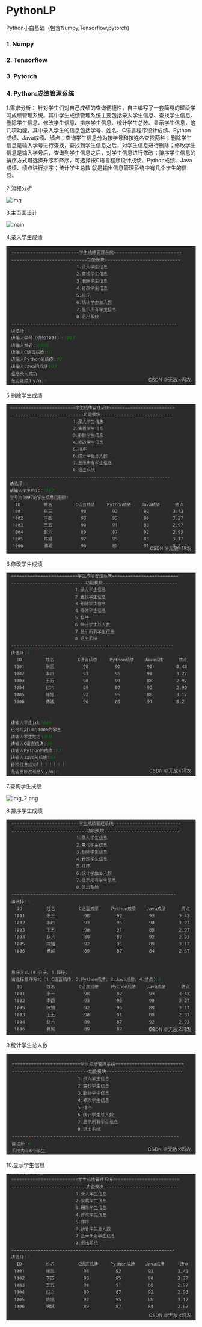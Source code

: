 # PythonLP
Python小白基础（包含Numpy,Tensorflow,pytorch)

### 1. Numpy

### 2. Tensorflow

### 3. Pytorch 

### 4. Python:成绩管理系统
1.需求分析：
针对学生们对自己成绩的查询便捷性，自主编写了一套简易的班级学习成绩管理系统。其中学生成绩管理系统主要包括录入学生信息、查找学生信息、删除学生信息、修改学生信息、排序学生信息、统计学生总数、显示学生信息，这几项功能。其中录入学生的信息包括学号、姓名、C语言程序设计成绩、Python成绩、Java成绩、绩点；查询学生信息分为按学号和按姓名查找两种；删除学生信息是输入学号进行查找，查找到学生信息之后，对学生信息进行删除；修改学生信息是输入学号后，查询到学生信息之后，对学生信息进行修改；排序学生信息的排序方式可选择升序和降序，可选择按C语言程序设计成绩、Python成绩、Java成绩、绩点进行排序；统计学生总数 就是输出信息管理系统中有几个学生的信息。

2.流程分析

![img](https://github.com/user-attachments/assets/ed39fd86-8c40-4ba3-bc40-241d48da5f14)


3.主页面设计

![main](https://github.com/user-attachments/assets/9312ed3d-12f9-4ef7-8ad5-43f2fe1e491c)



4.录入学生成绩

![insert.png](assert%2Finsert.png)

5.删除学生成绩

![delete.png](assert%2Fdelete.png)

6.修改学生成绩

![modify.png](assert%2Fmodify.png)

7.查询学生成绩

![img_2.png](img_2.png)

8.排序学生成绩

![sort.png](assert%2Fsort.png)

9.统计学生总人数

![count.png](assert%2Fcount.png)

10.显示学生信息

![show.png](assert%2Fshow.png)
